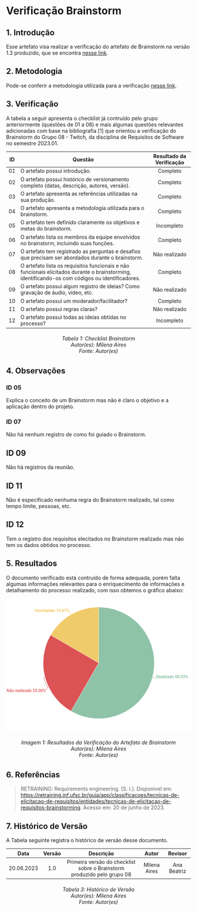 # Verificação Brainstorm

## 1. Introdução

Esse artefato visa realizar a verificação do artefato de Brainstorm na versão 1.3 produzido, que se encontra [nesse link](https://requisitos-de-software.github.io/2023.1-Twitch/elicitacao/tecnicas/Brainstorm/).

## 2. Metodologia

Pode-se conferir a metodologia utilizada para a verificação [nesse link](https://requisitos-de-software.github.io/2023.1-Twitch/verifica_valida_grupo08/planejamento/).

## 3. Verificação

A tabela a seguir apresenta o checklist já contruído pelo grupo anteriormente (questões de 01 a 08) e mais algumas questões relevantes adicionadas com base na bibliografia [1] que orientou a verificação do Brainstorm do Grupo 08 - Twitch, da disciplina de Requisitos de Software no semestre 2023.01.

| ID |Questão| Resultado da Verificação |
| :---: | --- | :---: |
| 01 | O artefato possui introdução.  | Completo |
| 02 | O artefato possui histórico de versionamento completo (datas, descrição, autores, versão).  | Completo |
| 03 | O artefato apresenta as referências utilizadas na sua produção.  | Completo |
| 04 | O artefato apresenta a metodologia utilizada para o brainstorm.  | Completo |
| 05 | O artefato tem definido claramente os objetivos e metas do brainstorm. | Incompleto |
| 06 | O artefato lista os membros da equipe envolvidos no brainstorm, incluindo suas funções. | Completo |
| 07 | O artefato tem registrado as perguntas e desafios que precisam ser abordados durante o brainstorm. | Não realizado |
| 08 | O artefato lista os requisitos funcionais e não funcionais elicitados durante o brainstorming, identificando-os com códigos ou identificadores. | Completo |
| 09 | O artefato possui algum registro de ideias? Como gravação de áudio, vídeo, etc. | Não realizado |
| 10 | O artefato possui um moderador/facilitador? | Completo |
| 11 | O artefato possui regras claras? | Não realizado |
| 12 | O artefato possui todas as ideias obtidas no processo?| Incompleto |

<h6 align = "center"> Tabela 1: Checklist Brainstorm
<br> Autor(es): Milena Aires
<br>Fonte: Autor(es)</h6>

## 4. Observações 
### ID 05
Explica o conceito de um Brainstorm mas não é claro o objetivo e a aplicação dentro do projeto.

### ID 07
Não há nenhum registro de como foi guiado o Brainstorm.

## ID 09
Não há registros da reunião.

## ID 11
Não é especificado nenhuma regra do Brainstorm realizado, tal como tempo limite, pessoas, etc.

## ID 12 
Tem o registro dos requisitos elecitados no Brainstorm realizado mas não tem os dados obtidos no processo.

## 5. Resultados
O documento verificado está contruído de forma adequada, porém falta algumas informações relevantes para o enriquecimento de informações e detalhamento do processo realizado, com isso obtemos o gráfico abaixo: 

![Resultados Brainstorm](./imagens/verificacao_brainstorm.png)

<h6 align = "center"> Imagem 1: Resultados da Verificação do Artefato de Brainstorm
<br> Autor(es): Milena Aires 
<br>Fonte: Autor(es)</h6>

## 6. Referências
> RETRAINING: Requirements engineering. [S. l.]. Disponível em: https://retraining.inf.ufsc.br/guia/app/classificacoes/tecnicas-de-elicitacao-de-requisitos/entidades/tecnicas-de-elicitacao-de-requisitos-brainstorming. Acesso em: 20 de junho de 2023.

## 7. Histórico de Versão

A Tabela seguinte registra o histórico de versão desse documento.

|**Data** | **Versão** | **Descrição** | **Autor** | **Revisor** |
|:---: | :---: | :---: | :---: | :---: |
|20.06.2023| 1.0 | Primeira versão do checklist sobre o Brainstorm produzido pelo grupo 08| Milena Aires | Ana Beatriz |

<h6 align = "center"> Tabela 3: Histórico de Versão
<br> Autor(es): Milena Aires 
<br>Fonte: Autor(es)</h6>
